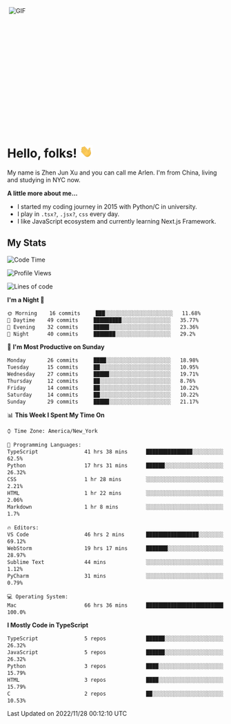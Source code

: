 <img align="right" alt="GIF" src="https://media.giphy.com/media/xUA7bdpLxQhsSQdyog/giphy.gif" width="500" height="320" />

# Hello, folks! <img src="https://raw.githubusercontent.com/arlenxuzj/arlenxuzj/master/assets/wave.gif" width="30px">

My name is Zhen Jun Xu and you can call me Arlen. I'm from China, living and studying in NYC now.

**A little more about me...**

 - I started my coding journey in 2015 with Python/C in university.
 - I play in `.tsx?`, `.jsx?`, `css` every day.
 - I like JavaScript ecosystem and currently learning Next.js Framework.

## My Stats

<!--START_SECTION:waka-->
![Code Time](http://img.shields.io/badge/Code%20Time-2%2C584%20hrs%208%20mins-blue)

![Profile Views](http://img.shields.io/badge/Profile%20Views-71-blue)

![Lines of code](https://img.shields.io/badge/From%20Hello%20World%20I%27ve%20Written-272%20Thousand%20lines%20of%20code-blue)

**I'm a Night 🦉** 

```text
🌞 Morning    16 commits     ███░░░░░░░░░░░░░░░░░░░░░░   11.68% 
🌆 Daytime    49 commits     █████████░░░░░░░░░░░░░░░░   35.77% 
🌃 Evening    32 commits     █████░░░░░░░░░░░░░░░░░░░░   23.36% 
🌙 Night      40 commits     ███████░░░░░░░░░░░░░░░░░░   29.2%

```
📅 **I'm Most Productive on Sunday** 

```text
Monday       26 commits     ████░░░░░░░░░░░░░░░░░░░░░   18.98% 
Tuesday      15 commits     ██░░░░░░░░░░░░░░░░░░░░░░░   10.95% 
Wednesday    27 commits     █████░░░░░░░░░░░░░░░░░░░░   19.71% 
Thursday     12 commits     ██░░░░░░░░░░░░░░░░░░░░░░░   8.76% 
Friday       14 commits     ██░░░░░░░░░░░░░░░░░░░░░░░   10.22% 
Saturday     14 commits     ██░░░░░░░░░░░░░░░░░░░░░░░   10.22% 
Sunday       29 commits     █████░░░░░░░░░░░░░░░░░░░░   21.17%

```


📊 **This Week I Spent My Time On** 

```text
⌚︎ Time Zone: America/New_York

💬 Programming Languages: 
TypeScript               41 hrs 38 mins      ███████████████░░░░░░░░░░   62.5% 
Python                   17 hrs 31 mins      ██████░░░░░░░░░░░░░░░░░░░   26.32% 
CSS                      1 hr 28 mins        ░░░░░░░░░░░░░░░░░░░░░░░░░   2.21% 
HTML                     1 hr 22 mins        ░░░░░░░░░░░░░░░░░░░░░░░░░   2.06% 
Markdown                 1 hr 8 mins         ░░░░░░░░░░░░░░░░░░░░░░░░░   1.7%

🔥 Editors: 
VS Code                  46 hrs 2 mins       █████████████████░░░░░░░░   69.12% 
WebStorm                 19 hrs 17 mins      ███████░░░░░░░░░░░░░░░░░░   28.97% 
Sublime Text             44 mins             ░░░░░░░░░░░░░░░░░░░░░░░░░   1.12% 
PyCharm                  31 mins             ░░░░░░░░░░░░░░░░░░░░░░░░░   0.79%

💻 Operating System: 
Mac                      66 hrs 36 mins      █████████████████████████   100.0%

```

**I Mostly Code in TypeScript** 

```text
TypeScript               5 repos             ██████░░░░░░░░░░░░░░░░░░░   26.32% 
JavaScript               5 repos             ██████░░░░░░░░░░░░░░░░░░░   26.32% 
Python                   3 repos             ████░░░░░░░░░░░░░░░░░░░░░   15.79% 
HTML                     3 repos             ████░░░░░░░░░░░░░░░░░░░░░   15.79% 
C                        2 repos             ██░░░░░░░░░░░░░░░░░░░░░░░   10.53%

```



 Last Updated on 2022/11/28 00:12:10 UTC
<!--END_SECTION:waka-->
